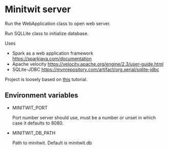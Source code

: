 # Minitwit server

Run the WebApplication class to open web server.

Run SQLLite class to initialize database.

Uses
* Spark as a web application framework
  https://sparkjava.com/documentation
* Apache velocity
  https://velocity.apache.org/engine/2.3/user-guide.html
* SQLite-JDBC
  https://mvnrepository.com/artifact/org.xerial/sqlite-jdbc

Project is loosely based on [this](https://sparkjava.com/tutorials/application-structure) tutorial.

## Environment variables
 
* MINITWIT_PORT

  Port number server should use, must be a number or unset in which case it defaults to 8080.

* MINITWIT_DB_PATH

  Path to minitwit. Default is minitwit.db

